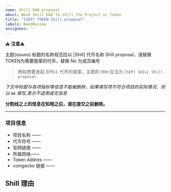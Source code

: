 ```yaml
---
name: Shill DAO proposal
about: Need Shill DAO to shill the Project or Token
title: "[SEP] TOKEN Shill proposal"
labels: NeedReview
assignees: ''
---
```


:warning: **注意**:warning:

主题(issues) 标题的名称规范应以 [Shill] 代币名称 Shill proposal，请替换 TOKEN为需要提案的代币，替换 No 为成员编号

> 例如想要发起 SHILL 代币的提案，主题的 title 应当为 
`[SEP] SHILL Shill proposal`

*下文中标题与各项指标等信息不能被删除，如果填写项不符合项目的实际情况，则以 `NA` 填写,表示不适用或无信息*

**分割线之上的信息在知晓之后，请在提交之前删除。**

---


### 项目信息

- 项目名称 —— 
- 代币符号 ——
- 官网链接 ——
- 所属网络—— 
- Token Addres ——
- coingecko 链接 ——

## Shill 理由


